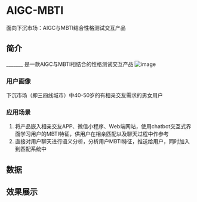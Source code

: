 # AIGC-MBTI
面向下沉市场：AIGC与MBTI结合性格测试交互产品

## 简介
_______ 是一款AIGC与MBTI相结合的性格测试交互产品
![image](https://github.com/Semi-Hacker/AIGC-MBTI/assets/138411034/91783d1f-346a-43d8-bae5-62d61b1c0dde)

### 用户画像
下沉市场（即三四线城市）中40-50岁的有相亲交友需求的男女用户
### 应用场景
1. 将产品嵌入相亲交友APP、微信小程序、Web端网站，使用chatbot交互式界面学习用户的MBTI特征，供用户在相亲匹配以及聊天过程中作参考
2. 直接对用户聊天进行语义分析，分析用户MBTI特征，推送给用户，同时加入到匹配系统中

## 数据



## 效果展示

